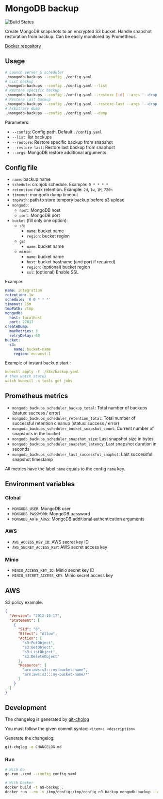 # MongoDB backup

[![Build Status](https://travis-ci.org/neo9/mongodb-backups.svg?branch=master)](https://travis-ci.org/neo9/mongodb-backups)


Create MongoDB snapshots to an encrypted S3 bucket.
Handle snapshot restoration from backup.
Can be easily monitored by Prometheus.

[Docker repository](https://hub.docker.com/r/neo9sas/mongodb-backups)

## Usage

```bash
# Launch server & scheduler
./mongodb-backups --config ./config.yaml
# List backup
./mongodb-backups --config ./config.yaml --list
# Restore specific backup
./mongodb-backups --config ./config.yaml --restore [id] --args '--drop'
# Restore last backup
./mongodb-backups --config ./config.yaml --restore-last --args '--drop'
# Arbitrary dump
./mongodb-backups --config ./config.yaml --dump
```

Parameters:

- `--config`: Config path. Default `./config.yaml`
- `--list`: list backups
- `--restore`: Restore specific backup from snapshot
- `--restore-last`: Restore last backup from snaphost
- `--args`: MongoDB restore additional arguments

## Config file

- `name`: backup name
- `schedule`: cronjob schedule. Example: `0 * * * *`
- `retention`: max retention. Example: `2d`, `1w`, `1M`, `720h`
- `timeout`: mongodb dump timeout
- `tmpPath`: path to store tempory backup before s3 upload
- `mongodb`:
    - `host`: MongoDB host
    - `port`: MongoDB port
- `bucket` (fill only one option):
    - `s3`:
        - `name`: bucket name
        - `region`: bucket region
  - `gs`:
      - `name`: bucket name
  - `minio`:
      - `name`: bucket name
      - `host`: bucket hostname (and port if required)
      - `region`: (optional) bucket region
      - `ssl`: (optional) Enable SSL

Example:

```yaml
name: integration
retention: 1w
schedule: '0 0 * * *'
timeout: 15m
tmpPath: /tmp
mongodb:
  host: localhost
  port: 27017
createDump:
  maxRetries: 3
  retryDelay: 60
bucket:
  s3:
    name: bucket-name
    region: eu-west-1
```

Example of instant backup start :

```yaml
kubectl apply -f ./k8s/backup.yaml
# then watch status
watch kubectl -n tools get jobs
```

## Prometheus metrics

- `mongodb_backups_scheduler_backup_total`: Total number of backups (status: success / error)
- `mongodb_backups_scheduler_retention_total`: Total number of successful retention cleanup (status: success / error)
- `mongodb_backups_scheduler_bucket_snapshot_count`: Current number of snapshots in the bucket
- `mongodb_backups_scheduler_snapshot_size`: Last snapshot size in bytes
- `mongodb_backups_scheduler_snapshot_latency`: Last snapshot duration in seconds
- `mongodb_backups_scheduler_last_successful_snaphot`: Last successful snapshot timestamp

All metrics have the label `name` equals to the config `name` key.

## Environment variables

### Global

- `MONGODB_USER`: MongoDB user
- `MONGODB_PASSWORD`: MongoDB password
- `MONGODB_AUTH_ARGS`: MongoDB additional authentication arguments

### AWS

- `AWS_ACCESS_KEY_ID`: AWS secret key ID
- `AWS_SECRET_ACCESS_KEY`: AWS secret access key

### Minio

- `MINIO_ACCESS_KEY_ID`: Minio secret key ID
- `MINIO_SECRET_ACCESS_KEY`: Minio secret access key

## AWS

S3 policy example:

```json
{
  "Version": "2012-10-17",
  "Statement": [
    {
      "Sid": "0",
      "Effect": "Allow",
      "Action": [
        "s3:PutObject",
        "s3:GetObject",
        "s3:ListObject",
        "s3:DeleteObject"
      ],
      "Resource": [
        "arn:aws:s3:::my-bucket-name",
        "arn:aws:s3:::my-bucket-name/*"
      ]
    }
  ]
}
```

## Development

The changelog is generated by [git-chglog](https://github.com/git-chglog/git-chglog)

You must follow the given commit syntax: `<item>: <description>`

Generate the changelog:
```sh
git-chglog -o CHANGELOG.md
```

### Run

```bash
# With Go
go run ./cmd --config config.yaml

# With Docker
docker build -t n9-backup .
docker run --rm -v /tmp/config:/tmp/config n9-backup mongodb-backup --config /tmp/config/config.yaml
```

